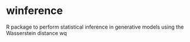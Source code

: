 # winference
R package to perform statistical inference in generative models using the Wasserstein distance
wq
